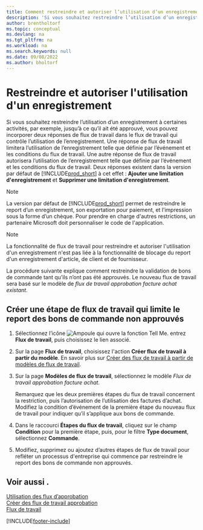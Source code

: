 ```yaml
---
title: Comment restreindre et autoriser l’utilisation d’un enregistrement
description: 'Si vous souhaitez restreindre l’utilisation d’un enregistrement, vous pouvez incorporer deux réponses de workflow dans un workflow qui contrôle l’utilisation de l’enregistrement.'
author: brentholtorf
ms.topic: conceptual
ms.devlang: na
ms.tgt_pltfrm: na
ms.workload: na
ms.search.keywords: null
ms.date: 09/08/2022
ms.author: bholtorf
---
```

# Restreindre et autoriser l'utilisation d'un enregistrement

Si vous souhaitez restreindre l’utilisation d’un enregistrement à certaines activités, par exemple, jusqu’à ce qu’il ait été approuvé, vous pouvez incorporer deux réponses de flux de travail dans le flux de travail qui contrôle l’utilisation de l’enregistrement. Une réponse de flux de travail limitera l’utilisation de l’enregistrement telle que définie par l’événement et les conditions du flux de travail. Une autre réponse de flux de travail autorisera l’utilisation de l’enregistrement telle que définie par l’événement et les conditions du flux de travail. Deux réponses existent dans la version par défaut de [!INCLUDE[prod_short](includes/prod_short.md)] à cet effet : **Ajouter une limitation d'enregistrement** et **Supprimer une limitation d'enregistrement**.

> [!NOTE]  
> La version par défaut de [!INCLUDE[prod_short](includes/prod_short.md)] permet de restreindre le report d’un enregistrement, son exportation pour paiement, et l’impression sous la forme d’un chèque. Pour prendre en charge d'autres restrictions, un partenaire Microsoft doit personnaliser le code de l'application.  

> [!NOTE]  
> La fonctionnalité de flux de travail pour restreindre et autoriser l'utilisation d'un enregistrement n'est pas liée à la fonctionnalité de blocage du report d'un enregistrement d'article, de client et de fournisseur.

La procédure suivante explique comment restreindre la validation de bons de commande tant qu’ils n’ont pas été approuvés. Le nouveau flux de travail sera basé sur le modèle de *flux de travail approbation facture achat existant*.  

## Créer une étape de flux de travail qui limite le report des bons de commande non approuvés

1. Sélectionnez l’icône ![Ampoule qui ouvre la fonction Tell Me.](media/ui-search/search_small.png "Dites-moi ce que vous voulez faire") entrez **Flux de travail**, puis choisissez le lien associé.  
2. Sur la page **Flux de travail**, choisissez l'action **Créer flux de travail à partir du modèle**. En savoir plus sur [Créer des flux de travail à partir de modèles de flux de travail](across-how-to-create-workflows-from-workflow-templates.md).
3. Sur la page **Modèles de flux de travail**, sélectionnez le modèle *Flux de travail approbation facture achat*.  

   Remarquez que les deux premières étapes du flux de travail concernent la restriction, puis l’autorisation de l’utilisation des factures d’achat. Modifiez la condition d’événement de la première étape du nouveau flux de travail pour indiquer qu’il s’applique aux bons de commande.  
4. Dans le raccourci **Étapes du flux de travail**, cliquez sur le champ **Condition** pour la première étape, puis, pour le filtre **Type document**, sélectionnez **Commande**.  
5. Modifiez, supprimez ou ajoutez d’autres étapes de flux de travail pour refléter un processus d'entreprise qui commence par restreindre le report des bons de commande non approuvés.  

## Voir aussi .

[Utilisation des flux d’approbation](across-use-workflows.md)  
[Créer des flux de travail approbation](across-how-to-create-workflows.md)  
[Flux de travail](across-workflow.md)  

[!INCLUDE[footer-include](includes/footer-banner.md)]
